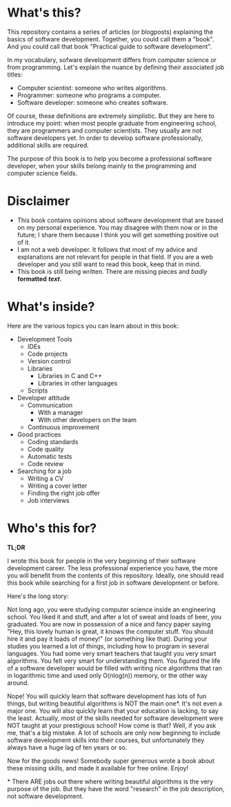 # What's this?
This repository contains a series of articles (or blogposts) explaining the basics of software development. Together, you could call them a "book". And you could call that book "Practical guide to software development".

In my vocabulary, sofware development differs from computer science or from programming. Let's explain the nuance by defining their associated job titles:
* Computer scientist: someone who writes algorithms.
* Programmer: someone who programs a computer.
* Software developer: someone who creates software.

Of course, these definitions are extremely simplistic. But they are here to introduce my point: when most people graduate from engineering school, they are programmers and computer scientists. They usually are not software developers yet. In order to develop software professionally, additional skills are required.

The purpose of this book is to help you become a professional software developer, when your skills belong mainly to the programming and computer science fields.

# Disclaimer
* This book contains opinions about software development that are based on my personal experience. You may disagree with them now or in the future; I share them because I think you will get something positive out of it.
* I am not a web developer. It follows that most of my advice and explanations are not relevant for people in that field. If you are a web developer and you still want to read this book, keep that in mind.
* This book is still being written. There are missing pieces and *badly* **formatted** *__text__*.

# What's inside?
Here are the various topics you can learn about in this book:
* Development Tools
  * IDEs
  * Code projects
  * Version control
  * Libraries
    * Libraries in C and C++
    * Libraries in other languages
  * Scripts
* Developer attitude
  * Communication
    * With a manager
    * With other developers on the team
  * Continuous improvement
* Good practices
  * Coding standards
  * Code quality
  * Automatic tests
  * Code review
* Searching for a job
  * Writing a CV
  * Writing a cover letter
  * Finding the right job offer
  * Job interviews


# Who's this for?
**TL;DR**

I wrote this book for people in the very beginning of their software development career. The less professional experience you have, the more you will benefit from the contents of this repository. Ideally, one should read this book while searching for a first job in software development or before.

Here's the long story:

Not long ago, you were studying computer science inside an engineering school. You liked it and stuff, and after a lot of sweat and loads of beer, you graduated. You are now in possession of a nice and fancy paper saying "Hey, this lovely human is great, it knows the computer stuff. You should hire it and pay it loads of money!" (or something like that). During your studies you learned a lot of things, including how to program in several languages. You had some very smart teachers that taught you very smart algorithms. You felt very smart for understanding them. You figured the life of a software developer would be filled with writing nice algorithms that ran in logarithmic time and used only O(nlog(n)) memory, or the other way around.

Nope! You will quickly learn that software development has lots of fun things, but writing beautiful algorithms is NOT the main one&ast;. It's not even a major one. You will also quickly learn that your education is lacking, to say the least. Actually, most of the skills needed for software development were NOT taught at your prestigious school! How come is that? Well, if you ask me, that's a big mistake. A lot of schools are only now beginning to include software development skills into their courses, but unfortunately they always have a huge lag of ten years or so.

Now for the goods news! Somebody super generous wrote a book about these missing skills, and made it available for free online. Enjoy!

&ast; There ARE jobs out there where writing beautiful algorithms is the very purpose of the job. But they have the word "research" in the job description, not software development.